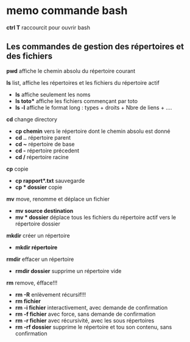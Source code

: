 # memo commande bash

**ctrl T** raccourcit pour ouvrir bash

## Les commandes de gestion des répertoires et des fichiers 

**pwd** affiche le chemin absolu du répertoire courant

**ls** list, affiche les répertoires et les fichiers du répertoire actif
  * **ls** affiche seulement les noms
  * __ls toto*__ affiche les fichiers commençant par toto
  * **ls -l** affiche le format long : types + droits + Nbre de liens + ....

**cd** change directory
  * **cp chemin** vers le répertoire dont le chemin absolu est donné
  * **cd ..** répertoire parent
  * __cd ~__ répertoire de base
  * **cd -** répertoire précedent
  * **cd /** répertoire racine
  
**cp** copie
  * __cp rapport*.txt__ sauvegarde
  * __cp  * dossier__ copie

**mv** move, renomme et déplace un fichier
  * **mv source destination**
  * __mv * dossier__ déplace tous les fichiers du répertoire actif vers le répertoire
dossier

**mkdir** créer un répertoire
 * **mkdir répertoire**

**rmdir** effacer un répertoire
 * **rmdir dossier** supprime un répertoire vide

**rm** remove, éfface!!!
 * **rm -R** enlèvement récursif!!!
 * **rm fichier**
 * **rm -i fichier** interactivement, avec demande de confirmation
 * **rm -f fichier** avec force, sans demande de confirmation
 * **rm -r fichier** avec récursivité, avec les sous répertoires
 * **rm -rf dossier** supprime le répertoire et tou son contenu, sans confirmation